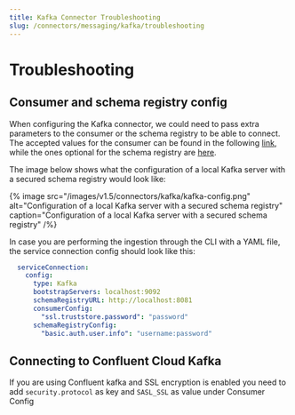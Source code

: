 ```yaml
---
title: Kafka Connector Troubleshooting
slug: /connectors/messaging/kafka/troubleshooting
---
```


# Troubleshooting

## Consumer and schema registry config

When configuring the Kafka connector, we could need to pass extra parameters to the consumer or the schema registry to
be able to connect. The accepted values for the consumer can be found in the following
[link](https://github.com/edenhill/librdkafka/blob/master/CONFIGURATION.md), while the ones optional for
the schema registry are [here](https://docs.confluent.io/5.5.1/clients/confluent-kafka-python/index.html#confluent_kafka.schema_registry.SchemaRegistryClient).

The image below shows what the configuration of a local Kafka server with a secured schema registry would look like:

{% image
src="/images/v1.5/connectors/kafka/kafka-config.png"
alt="Configuration of a local Kafka server with a secured schema registry"
caption="Configuration of a local Kafka server with a secured schema registry" /%}

In case you are performing the ingestion through the CLI with a YAML file, the service connection config should look
like this:

```yaml
  serviceConnection:
    config:
      type: Kafka
      bootstrapServers: localhost:9092
      schemaRegistryURL: http://localhost:8081
      consumerConfig:
        "ssl.truststore.password": "password"
      schemaRegistryConfig:
        "basic.auth.user.info": "username:password"
```

## Connecting to Confluent Cloud Kafka

If you are using Confluent kafka and SSL encryption is enabled you need to add `security.protocol` as key and `SASL_SSL` as value under Consumer Config
